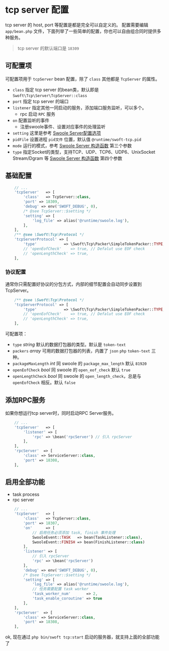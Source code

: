 # tcp server 配置

tcp server 的 host, port 等配置是都是完全可以自定义的。
配置需要编辑 `app/bean.php` 文件，下面列举了一些简单的配置，你也可以自由组合同时提供多种服务。

> tcp server 的默认端口是 `18309`

## 可配置项

可配置项用于 `tcpServer` bean 配置，除了 `class` 其他都是 `TcpServer` 的属性。

- `class` 指定 tcp server 的bean类，默认即是 `Swoft\Tcp\Server\TcpServer::class`
- `port` 指定 tcp server 的端口
- `listener` 指定其他一同启动的服务，添加端口服务监听，可以多个。
    - rpc 启动 `RPC` 服务
- `on` 配置监听的事件
    - 注册swoole事件、设置对应事件的处理监听
- `setting` 这里是参考 [Swoole Server配置选项](https://wiki.swoole.com/wiki/page/274.html)
- `pidFile` 设置进程 `pid文件` 位置，默认值 `@runtime/swoft-tcp.pid`
- `mode` 运行的模式，参考 [Swoole Server 构造函数](https://wiki.swoole.com/wiki/page/14.html) 第三个参数
- `type` 指定Socket的类型，支持TCP、UDP、TCP6、UDP6、UnixSocket Stream/Dgram 等 [Swoole Server 构造函数](https://wiki.swoole.com/wiki/page/14.html) 第四个参数

## 基础配置

```php
    // ...
    'tcpServer'   => [
        'class'   => TcpServer::class,
        'port' => 18309,
        'debug' => env('SWOFT_DEBUG', 0),
        /* @see TcpServer::$setting */
        'setting' => [
            'log_file' => alias('@runtime/swoole.log'),
        ],
    ],
    /** @see \Swoft\Tcp\Protocol */
    'tcpServerProtocol' => [
        'type'            => \Swoft\Tcp\Packer\SimpleTokenPacker::TYPE,
        // 'openEofCheck'    => true, // Defalut use EOF check
        // 'openLengthCheck' => true,
    ],
```

### 协议配置

通常你只需配置好协议的分包方式，内部的细节配置会自动同步设置到TcpServer。

```php
    /** @see \Swoft\Tcp\Protocol */
    'tcpServerProtocol' => [
        'type'            => \Swoft\Tcp\Packer\SimpleTokenPacker::TYPE,
        // 'openEofCheck'    => true, // Defalut use EOF check
        // 'openLengthCheck' => true,
    ],
```

可配置项：

- `type` _string_ 默认的数据打包器的类型。默认是 `token-text`
- `packers` _array_ 可用的数据打包器的列表，内置了 `json` `php` `token-text` 三种。
- `packageMaxLength` _int_ 同 swoole 的 `package_max_length` 默认 `81920`
- `openEofCheck` _bool_ 同 swoole 的 `open_eof_check` 默认 `true`
- `openLengthCheck` _bool_ 同 swoole 的 `open_length_check`，总是与 `openEofCheck` 相反。默认 `false`


## 添加RPC服务
 
如果你想运行tcp server时，同时启动RPC Server服务。

```php
    // ...
    'tcpServer'   => [
        'listener' => [
            'rpc' => \bean('rpcServer') // 引入 rpcServer
        ],
    ],
    'rpcServer'  => [
        'class' => ServiceServer::class,
        'port' => 18308,
    ],
```

## 启用全部功能

- task process
- rpc server

```php
    // ...
    'tcpServer'   => [
        'class'   => TcpServer::class,
        'port' => 18307,
        'on'      => [
            // 启用任务必须添加 task, finish 事件处理
            SwooleEvent::TASK   => bean(TaskListener::class),  
            SwooleEvent::FINISH => bean(FinishListener::class)
        ],
        'listener' => [
            // 引入 rpcServer
            'rpc' => \bean('rpcServer')
        ],
        'debug' => env('SWOFT_DEBUG', 0),
        /* @see TcpServer::$setting */
        'setting' => [
            'log_file' => alias('@runtime/swoole.log'),
            // 任务需要配置 task worker
            'task_worker_num'       => 2,
            'task_enable_coroutine' => true
        ],
    ],
    'rpcServer'  => [
        'class' => ServiceServer::class,
        'port' => 18308,
    ],
```

ok, 现在通过 `php bin/swoft tcp:start` 启动的服务器，就支持上面的全部功能了

